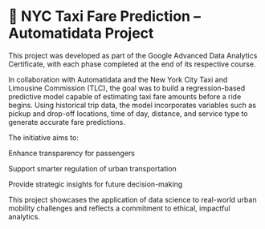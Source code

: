 # 🗽 NYC Taxi Fare Prediction – Automatidata Project

This project was developed as part of the Google Advanced Data Analytics Certificate, with each phase completed at the end of its respective course.

In collaboration with Automatidata and the New York City Taxi and Limousine Commission (TLC), the goal was to build a regression-based predictive model capable of estimating taxi fare amounts before a ride begins. Using historical trip data, the model incorporates variables such as pickup and drop-off locations, time of day, distance, and service type to generate accurate fare predictions.

The initiative aims to:

Enhance transparency for passengers

Support smarter regulation of urban transportation

Provide strategic insights for future decision-making

This project showcases the application of data science to real-world urban mobility challenges and reflects a commitment to ethical, impactful analytics.


